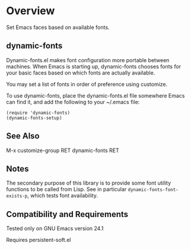 Overview
========
Set Emacs faces based on available fonts.

dynamic-fonts
-------------
Dynamic-fonts.el makes font configuration more portable between
machines.  When Emacs is starting up, dynamic-fonts chooses fonts
for your basic faces based on which fonts are actually available.

You may set a list of fonts in order of preference using customize.

To use dynamic-fonts, place the dynamic-fonts.el file somewhere
Emacs can find it, and add the following to your ~/.emacs file:

	(require 'dynamic-fonts)
	(dynamic-fonts-setup)

See Also
--------
M-x customize-group RET dynamic-fonts RET

Notes
-----
The secondary purpose of this library is to provide some font
utility functions to be called from Lisp.  See in particular
`dynamic-fonts-font-exists-p`, which tests font availability.

Compatibility and Requirements
------------------------------
Tested only on GNU Emacs version 24.1

Requires persistent-soft.el
